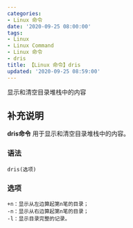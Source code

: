 ```yaml
---
categories:
- Linux 命令
date: '2020-09-25 08:00:00'
tags:
- Linux
- Linux Command
- Linux 命令
- dris
title: 【Linux 命令】dris
updated: '2020-09-25 08:59:00'
---
```


显示和清空目录堆栈中的内容

## 补充说明

**dris命令** 用于显示和清空目录堆栈中的内容。

###  语法

```shell
dris(选项)
```

###  选项

```shell
+n：显示从左边算起第n笔的目录；
-n：显示从右边算起第n笔的目录；
-l：显示目录完整的记录。
```


<!-- Linux命令行搜索引擎：https://jaywcjlove.github.io/linux-command/ -->